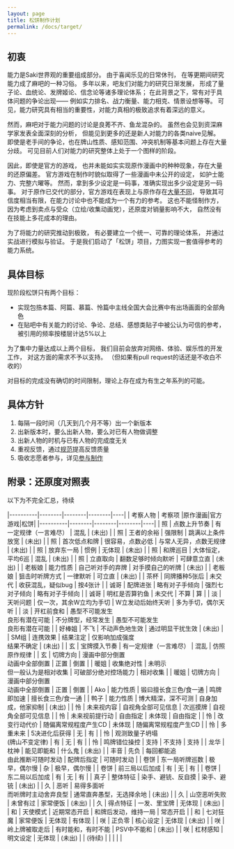 ```yaml
---
layout: page
title: 松饼制作计划
permalink: /docs/target/
---
```


## 初衷

能力是Saki世界观的重要组成部分。
由于喜闻乐见的日常休刊，
在等更期间研究能力成了麻吧的一种习俗。
多年以来，吧友们对能力的研究日渐发展，
形成了量子论、血统论、发牌姬论、信念论等诸多理论体系；
在此背景之下，常有对于具体问题的争论出现——
例如实力排名、战力衡量、能力相克、情景设想等等。
可见，能力研究具有相当的重要性，对能力真相的极致追求有着深远的意义。

然而，麻吧对于能力问题的讨论是良莠不齐、鱼龙混杂的。
虽然也会见到资深麻学家发表全面深刻的分析，
但能见到更多的还是新人对能力的各类naive见解。
即使是老手间的争论，也在牌山性质、感知范围、冲突机制等基本问题上存在大量分歧。
可见目前人们对能力的研究整体上处于一个图样的阶段。

因此，即使是官方的游戏，
也并未能如实实现原作漫画中的种种现象，存在大量的还原偏差。
官方游戏在制作时貌似取得了一些漫画中未公开的设定，
如护士能力、完整六曜等。
然而，拿到多少设定是一码事，准确实现出多少设定是另一码事。
对于原作已交代的部分，官方游戏在表现上与原作存在[大量不同](#diff)，
导致其可信度相当有限，在能力讨论中也不能成为一个有力的参考。
这也不能怪制作方，
因为考虑到卖点与受众（立绘/收集动画党），还原度对销量影响不大，
自然没有在技能上多花成本的理由。

为了将能力的研究推动到极致，
有必要建立一个统一、可靠的理论体系，
并通过实战进行模拟与验证。
于是我们启动了「松饼」项目，力图实现一套值得参考的能力系统。

## 具体目标

现阶段松饼只有两个目标：

- 实现包捁本篇、阿篇、慕篇、怜篇中主线全国大会比赛中有出场画面的全部角色
- 在贴吧中有关能力的讨论、争论、总结、感想类贴子中被公认为可信的参考，
  被引用的频率按楼层计达5%以上

为了集中力量达成以上两个目标，
我们目前会放弃对网络、体验、娱乐性的开发工作，
对这方面的需求不予以支持。
（但如果有pull request的话还是不收白不收的）

对目标的完成没有确切的时间限制，理论上存在成为有生之年系列的可能。

## 具体方针

1. 每隔一段时间（几天到几个月不等）出一个新版本
1. 出新版本时，要么出新人物，要么对已有人物做调整
1. 出新人物的时机与已有人物的完成度无关
1. 重视反馈，通过[规范](/feedback/)提高反馈质量
1. 吸收志愿者参与，详见[参与制作](/contribute/)

## <a name="diff"></a>附录：还原度对照表

以下为不完全汇总，待续

|----------|--------|--------|--------|----|
| 考察人物 | 考察项 |原作漫画|官方游戏|松饼|
|----------|--------|--------|--------|----|
| 照   | 点数上升节奏 | 有一定规律（一言难尽） | 混乱 | (未出) |
| 照   | 王者的余裕 | 强限制 | 跳满以上条件放宽 | (未出) |
| 照   | 首次低点和牌 | 很容易，点数必低 | 与常人无异，点数无规律 | (未出) |
| 照   | 放弃东一局 | 惯例 | 无体现 | (未出) |
| 照   | 和牌巡目 | 大体恒定，平均6巡 | 混乱 | (未出) |
| 照   | 立直取向 | 翻数足够时倾向默听 | 可肆意立直 | (未出) |
| 老板娘 | 能力性质 | 自己听对手的弃牌 | 对手摸自己的听牌 | (未出) |
| 老板娘 | 狙击时听牌方式 | 一律默听 | 可立直 | (未出) |
| 茶杯 | 同牌播种5张后 | 未交代 | 收获混乱，疑似bug | 按4张计 |
| 诚哥 | 配牌进张 | 略有对子手倾向 | 强烈七对子倾向 | 略有对子手倾向 |
| 诚哥 | 明杠是否算钓鱼 | 未交代 | 不算 | 算 |
| 淡   | 天听问题 | 仅一次，其余W立均为手切 | W立发动后始终天听 | 多为手切，偶尔天听 |
| 淡   | 开杠前食和 | 愚型不可能发生<br />良形有潜在可能 | 不分牌型，经常发生 | 愚型不可能发生<br />良形有潜在可能 |
| 好棒姐 | 不飞 | 不动声色地生效 | 通过明显干扰生效 | (未出) |
| SM组 | 连携效果 | 结果注定 | 仅影响加成强度<br />结果不确定 | (未出) |
| 玄 | 宝牌摸入节奏 | 有一定规律（一言难尽） | 混乱 | 仿照原作规律 |
| 玄 | 切牌方向 | 漫画中部分倒置<br />动画中全部倒置 | 正置 | 倒置 |
| 暖姐 | 收集绝对性 | 未明示<br />但一般认为是相对收集 | 可破部分绝对控场能力 | 相对收集 |
| 暖姐 | 切牌方向 | 漫画中部分倒置<br />动画中全部倒置 | 正置 | 倒置 |
| Ako | 能力性质 | 锻曰擅长食三色/食一通 | 鸣牌即加速 | 擅长食三色/食一通 |
| 鸭子 | 能力性质 | 博大精深，深不可测 | 自身加成，他家抑制 | (未出) |
| 怜 | 未来视内容 | 自视角全部可见信息 | 次巡摸牌 | 自视角全部可见信息 |
| 怜 | 未来视前提行动 | 自由指定 | 未体现 | 自由指定 |
| 怜 | 改变行动代价 | 随偏离常规程度产生CD | 未体现 | 随偏离常规程度产生CD |
| 怜 | 多重未来 | 5决进化后获得 | 无 | 有 |
| 怜 | 观测致量子坍塌<br />(牌山不变定律) | 有 | 无 | 有 |
| 怜 | 鸣牌错位操控 | 支持 | 不支持 | 支持 |
| 龙华 | 枕神 | 能见即能和 | 什么鬼 | (未出) |
| 丰音 | 先负 | 每回都能追<br />由此推断可随时发动 | 配牌后指定 | 可随时发动 |
| 卷饼 | 东一局听牌巡数 | 极早，偶尔慢 | 杂 | 极早，偶尔慢 |
| 卷饼 | 前三局以后加成 | 有 | 无 | 有 |
| 卷饼 | 东二局以后加成 | 有 | 无 | 有 |
| 真子 | 整体特征 | 染手、避铳、反自摸 | 染手、避铳 | (未出) |
| 久   | 恶听 | 易得多面听<br />而听牌时主动舍弃良型 | 通常直奔愚型，无选择余地 | (未出) |
| 久   | 山空恶听失败 | 未曾有过 | 家常便饭 | (未出) |
| 久   | 得点特征 | 一发、里宝牌 | 无体现 | (未出) |
| 和   | 天使模式 | 近期常态开启 | 和牌后发动，维持一局 | 常态开启 |
| 和   | 七对狂魔 | 家常便饭 | 无体现 | 有体现 |
| 咲   | 正负零 | 核心设定 | 无体现 | (未出) |
| 咲   | 岭上牌被取走后 | 有时能和，有时不能 | PSV中不能和 | (未出) |
| 咲   | 杠材感知 | 明文设定 | 无体现 | (未出) |
| (待续) | | | | |


